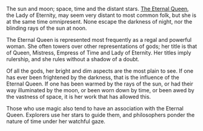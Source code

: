 
The sun and moon; space, time and the distant stars. [The Eternal Queen](https://5e2.warlow.engineer/deities.html#the%20eternal%20queen_gol_bloodinthecompany), the Lady of Eternity, may seem very distant to most common folk, but she is at the same time omnipresent. None escape the darkness of night, nor the blinding rays of the sun at noon.

The Eternal Queen is represented most frequently as a regal and powerful woman. She often towers over other representations of gods; her title is that of Queen, Mistress, Empress of Time and Lady of Eternity. Her titles imply rulership, and she rules without a shadow of a doubt.

Of all the gods, her bright and dim aspects are the most plain to see. If one has ever been frightened by the darkness, that is the influence of the Eternal Queen. If one has been warmed by the rays of the sun, or had their way illuminated by the moon, or been worn down by time, or been awed by the vastness of space, it is her work that has allowed this.

Those who use magic also tend to have an association with the Eternal Queen. Explorers use her stars to guide them, and philosophers ponder the nature of time under her watchful gaze.


